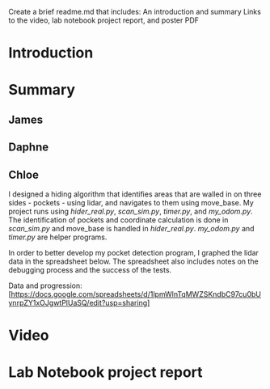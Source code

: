 Create a brief readme.md that includes:
An introduction and summary
Links to the video, lab notebook project report, and poster PDF

# Introduction
# Summary
## James
## Daphne
## Chloe
I designed a hiding algorithm that identifies areas that are walled in on three sides - pockets - using lidar, and navigates to them using move_base. My project runs using *hider_real.py*, *scan_sim.py*, *timer.py*, and *my_odom.py*. The identification of pockets and coordinate calculation is done in *scan_sim.py* and move_base is handled in *hider_real.py*. *my_odom.py* and *timer.py* are helper programs.

In order to better develop my pocket detection program, I graphed the lidar data in the spreadsheet below. The spreadsheet also includes notes on the debugging process and the success of the tests.

Data and progression: [https://docs.google.com/spreadsheets/d/1lpmWlnTqMWZSKndbC97cu0bUynrpZY1xOJgwtPlUaSQ/edit?usp=sharing]


# Video
# Lab Notebook project report
